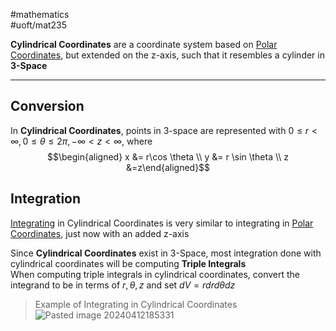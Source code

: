 #mathematics  
#uoft/mat235 

**Cylindrical Coordinates** are a coordinate system based on [Polar Coordinates](Polar%20Coordinates.md), but extended on the z-axis, such that it resembles a cylinder in **3-Space**

---
## Conversion
In **Cylindrical Coordinates**, points in 3-space are represented with $0 \leq r < \infty, 0 \leq \theta \leq 2\pi, -\infty < z < \infty$, where $$\begin{aligned} x &= r\cos \theta \\ y &= r \sin \theta \\ z &=z\end{aligned}$$

## Integration

[Integrating](Integral.md) in Cylindrical Coordinates is very similar to integrating in [Polar Coordinates](Polar%20Coordinates.md), just now with an added z-axis

Since **Cylindrical Coordinates** exist in 3-Space, most integration done with cylindrical coordinates will be computing **Triple Integrals**  
When computing triple integrals in cylindrical coordinates, convert the integrand to be in terms of $r, \theta, z$ and set $dV=r dr d \theta dz$

> Example of Integrating in Cylindrical Coordinates  
> ![Pasted image 20240412185331](Pasted%20image%2020240412185331.png)